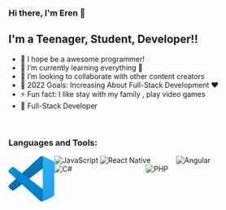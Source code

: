 ### Hi there, I'm Eren  👋


## I'm a Teenager, Student, Developer!!

- 🔭 I hope be a awesome programmer!
- 🌱 I’m currently learning everything 🤣
- 👯 I’m looking to collaborate with other content creators
- 🥅 2022 Goals: Increasing About Full-Stack Development ❤️
- ⚡ Fun fact: I like stay with my family , play video games
- 🧱 Full-Stack Developer




<br />

### Languages and Tools:

<img title="Visual Studio Code" align="left" alt="Visual Studio Code" width="90px" src="https://raw.githubusercontent.com/github/explore/80688e429a7d4ef2fca1e82350fe8e3517d3494d/topics/visual-studio-code/visual-studio-code.png" />

<img title="JavaScript" align="left" alt="JavaScript" width="90px" src="https://upload.wikimedia.org/wikipedia/commons/thumb/9/99/Unofficial_JavaScript_logo_2.svg/2048px-Unofficial_JavaScript_logo_2.svg.png" />

<img title="React Native" align="left" alt="React Native" width="150px" src="https://maziar.io/blog/wp-content/uploads/react-native.png" />

<img title="Angular" align="left" alt="Angular" width="100px" src="https://upload.wikimedia.org/wikipedia/commons/thumb/c/cf/Angular_full_color_logo.svg/800px-Angular_full_color_logo.svg.png" />

<img title="C#" align="left" alt="C#" width="180px" src="https://www.avenga.com/wp-content/uploads/2020/11/C-Sharp.png" />

<img title="PHP" align="left" alt="PHP" width="150px" src="https://upload.wikimedia.org/wikipedia/commons/2/27/PHP-logo.svg" />







